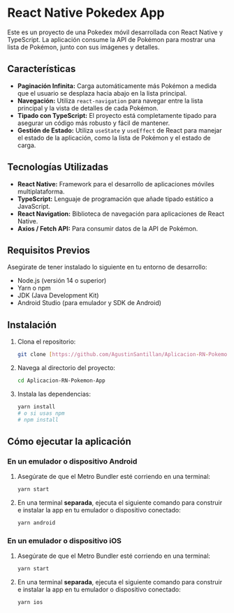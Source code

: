 # React Native Pokedex App

Este es un proyecto de una Pokedex móvil desarrollada con React Native y TypeScript. La aplicación consume la API de Pokémon para mostrar una lista de Pokémon, junto con sus imágenes y detalles.

## Características

-   **Paginación Infinita:** Carga automáticamente más Pokémon a medida que el usuario se desplaza hacia abajo en la lista principal.
-   **Navegación:** Utiliza `react-navigation` para navegar entre la lista principal y la vista de detalles de cada Pokémon.
-   **Tipado con TypeScript:** El proyecto está completamente tipado para asegurar un código más robusto y fácil de mantener.
-   **Gestión de Estado:** Utiliza `useState` y `useEffect` de React para manejar el estado de la aplicación, como la lista de Pokémon y el estado de carga.

## Tecnologías Utilizadas

-   **React Native:** Framework para el desarrollo de aplicaciones móviles multiplataforma.
-   **TypeScript:** Lenguaje de programación que añade tipado estático a JavaScript.
-   **React Navigation:** Biblioteca de navegación para aplicaciones de React Native.
-   **Axios / Fetch API:** Para consumir datos de la API de Pokémon.

## Requisitos Previos

Asegúrate de tener instalado lo siguiente en tu entorno de desarrollo:

-   Node.js (versión 14 o superior)
-   Yarn o npm
-   JDK (Java Development Kit)
-   Android Studio (para emulador y SDK de Android)

## Instalación

1.  Clona el repositorio:
    ```bash
    git clone [https://github.com/AgustinSantillan/Aplicacion-RN-Pokemon-App.git](https://github.com/AgustinSantillan/Aplicacion-RN-Pokemon-App.git)
    ```

2.  Navega al directorio del proyecto:
    ```bash
    cd Aplicacion-RN-Pokemon-App
    ```

3.  Instala las dependencias:
    ```bash
    yarn install
    # o si usas npm
    # npm install
    ```

## Cómo ejecutar la aplicación

### En un emulador o dispositivo Android

1.  Asegúrate de que el Metro Bundler esté corriendo en una terminal:
    ```bash
    yarn start
    ```

2.  En una terminal **separada**, ejecuta el siguiente comando para construir e instalar la app en tu emulador o dispositivo conectado:
    ```bash
    yarn android
    ```

### En un emulador o dispositivo iOS

1.  Asegúrate de que el Metro Bundler esté corriendo en una terminal:
    ```bash
    yarn start
    ```

2.  En una terminal **separada**, ejecuta el siguiente comando para construir e instalar la app en tu emulador o dispositivo conectado:
    ```bash
    yarn ios
    ```
